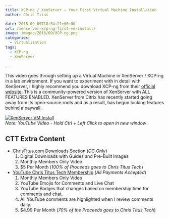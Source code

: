 ```yaml
---
title: XCP-ng / XenServer – Your First Virtual Machine Installation
author: Chris Titus

date: 2018-09-09T18:54:21+00:00
url: /xenserver-xcp-ng-first-vm-install/
image: images/2018/09/XCP-ng.png
categories:
  - Virtualization
tags:
  - XCP-ng
  - XenServer

---
```

This video goes through setting up a Virtual Machine in XenServer / XCP-ng in a lab environment. If you want to experiment with in detail with XenServer, I highly recommend you download XCP-ng from their [official website](https://xcp-ng.org).<!--more--> This is a community-powered version of XenServer with ALL FEATURES ENABLED. XenServer from Citrix has recently started going away from its open-source roots and as a result, has begun locking features behind a paywall.

[![XenServer VM Install](https://img.youtube.com/vi/n-0CWPhxgP0/0.jpg)](https://www.youtube.com/watch?v=n-0CWPhxgP0)  
_Note: YouTube Video - Hold Ctrl + Left Click to open in new window_

## CTT Extra Content

- [ChrisTitus.com Downloads Section][1] (_CC Only_)
  1. Digital Downloads with Guides and Pre-Built Images
  2. Monthly Members Only Video
  3. $5 Per Month (_100% of Proceeds goes to Chris Titus Tech_)
- [YouTube Chris Titus Tech Membership][2] (_All Payments Accepted_)
  1. Monthly Members Only Video
  2. YouTube Emojis for Comments and Live Chat
  3. YouTube Badges that changes based on membership time for comments and chat.
  4. All YouTube comments are highlighted when I review comments daily. 
  5. $4.99 Per Month (_70% of the Proceeds goes to Chris Titus Tech_)

 [1]: https://portal.christitus.com
 [2]: https://christitus.com/join